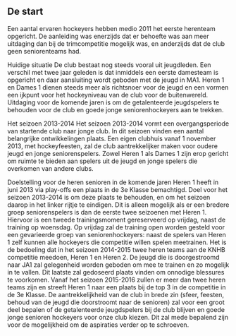 De start
--------
Een aantal ervaren hockeyers hebben medio 2011 het eerste herenteam opgericht. De aanleiding was enerzijds dat er behoefte was aan meer uitdaging dan bij de trimcompetitie mogelijk was, en anderzijds dat de club geen seniorenteams had.

Huidige situatie
De club bestaat nog steeds vooral uit jeugdleden. Een verschil met twee jaar geleden is dat inmiddels een eerste damesteam is opgericht en daar aansluiting wordt geboden met de jeugd in MA1. Heren 1 en Dames 1 dienen steeds meer als richtsnoer voor de jeugd en een vormen een ijkpunt voor het hockeyniveau van de club voor de buitenwereld. Uitdaging voor de komende jaren is om de getalenteerde jeugdspelers te behouden voor de club en goede jonge seniorenhockeyers aan te trekken.

Het seizoen 2013-2014
Het seizoen 2013-2014 vormt een overgangsperiode van startende club naar jonge club. In dit seizoen vinden een aantal belangrijke ontwikkelingen plaats. Een eigen clubhuis vanaf 1 november 2013, met hockeyfeesten, zal de club aantrekkelijker maken voor oudere jeugd en jonge seniorenspelers. Zowel Heren 1 als Dames 1 zijn erop gericht om ruimte te bieden aan spelers uit de jeugd en jonge spelers die overkomen van andere clubs.

Doelstelling voor de heren senioren in de komende jaren 
Heren 1 heeft in juni 2013 via play-offs een plaats in de 3e Klasse bemachtigd. Doel voor het seizoen 2013-2014 is om deze plaats te behouden, en om het seizoen daarop in het linker rijtje te eindigen. Dit is alleen mogelijk als er een bredere groep seniorenspelers is dan de eerste twee seizoenen met Heren 1. Hiervoor is een tweede trainingsmoment gereserveerd op vrijdag, naast de training op woensdag. Op vrijdag zal de training open worden gesteld voor een gevarieerde groep van seniorenhockeyers: naast de spelers van Heren 1 zelf kunnen alle hockeyers die competitie willen spelen meetrainen.
Het is de bedoeling dat in het seizoen 2014-2015 twee heren teams aan de KNHB competitie meedoen, Heren 1 en Heren 2. De jeugd die is doorgestroomd naar JA1 zal gelegenheid worden geboden om mee te trainen en zo mogelijk in te vallen. Dit laatste zal gedoseerd plaats vinden om onnodige blessures te voorkomen.
Vanaf het seizoen 2015-2016 zullen er meer dan twee heren teams zijn en streeft Heren 1 naar een plaats bij de top 3 in de competitie in de 3e Klasse. De aantrekkelijkheid van de club in brede zin (sfeer, feesten, behoud van de jeugd die doorstroomt naar de senioren) zal voor een groot deel bepalen of de getalenteerde jeugdspelers bij de club blijven en goede jonge senioren hockeyers voor onze club kiezen. Dit zal mede bepalend zijn voor de mogelijkheid om de aspiraties verder op te schroeven.
 
